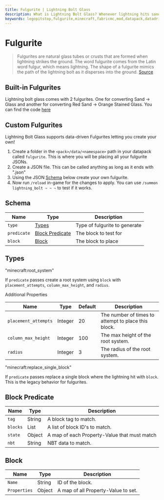 ```yaml
---
title: Fulgurite | Lightning Bolt Glass
description: What is Lightning Bolt Glass? Whenever lightning hits sand it turns into glass.
keywords: legopitstop,fulgurite,minecraft,fabricmc,mod,datapack,datadriven,customizable
---
```


# Fulgurite

> Fulgurites are natural glass tubes or crusts that are formed when lightning strikes the ground. The word fulgurite comes from the Latin word fulgur, which means lightning. The shape of a fulgurite mimics the path of the lightning bolt as it disperses into the ground.
> [Source](https://geology.utah.gov/map-pub/survey-notes/glad-you-asked/what-are-fulgurites-and-where-can-they-be-found/)

## Built-in Fulgurites

Lightning bolt glass comes with 2 fulgurites. One for converting Sand -> Glass and another for converting Red Sand -> Orange Stained Glass. You can find the code [here](https://github.com/legopitstop/Fabric/tree/main/Lightning_Bolt_Glass/src/main/resources/data/lightning_glass/fulgurites)

## Custom Fulgurites

Lightning Bolt Glass supports data-driven Fulgurites letting you create your own!

1. Create a folder in the `<pack>/data/<namespace>` path in your datapack called `fulgurite`. This is where you will be placing all your fulgurite JSONs.
2. Create a JSON file. This can be called anything as long as it ends with ".json"
3. Using the JSON [Schema](#schema) below create your own fulgurite.
4. Now run `/reload` in-game for the changes to apply. You can use `/summon lightning_bolt ~ ~ ~` to test if it works.

## Schema

| Name        | Type                                | Description                   |
| ----------- | ----------------------------------- | ----------------------------- |
| `type`      | [Types](#types)                     | Type of fulgurite to generate |
| `predicate` | [Block Predicate](#block-predicate) | The block to test for         |
| `block`     | [Block](#block)                     | The block to place            |

## Types

"minecraft:root_system"

If `predicate` passes create a root system using `block` with `placement_attempts`, `column_max_height`, and `radius`.

Additional Properties

| Name                 | Type    | Default | Description                                         |
| -------------------- | ------- | ------- | --------------------------------------------------- |
| `placement_attempts` | Integer | 20      | The number of times to attempt to place this block. |
| `column_max_height`  | Integer | 100     | The max height of the root system.                  |
| `radius`             | Integer | 3       | The radius of the root system.                      |

"minecraft:replace_single_block"

If `predicate` passes replace a single block where the lightning hit with `block`. This is the legacy behavior for fulgurites.

## Block Predicate

| Name     | Type   | Description                                  |
| -------- | ------ | -------------------------------------------- |
| `tag`    | String | A block tag to match.                        |
| `blocks` | List   | A list of block ID's to match.               |
| `state`  | Object | A map of each Property-Value that must match |
| `nbt`    | String | NBT data to match.                           |

## Block

| Name         | Type   | Description                         |
| ------------ | ------ | ----------------------------------- |
| `Name`       | String | ID of the block.                    |
| `Properties` | Object | A map of all Property-Value to set. |
